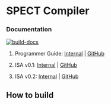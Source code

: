 # SPECT Compiler

### Documentation
[![build-docs](https://github.com/tropicsquare/ts-spect-compiler/actions/workflows/build-docs.yaml/badge.svg?branch=master)](https://github.com/tropicsquare/ts-spect-compiler/actions/workflows/build-docs.yaml)

1. Programmer Guide: 
[Internal](https://tropic-gitlab.corp.sldev.cz/internal/sw-design/ts-spect-compiler/-/jobs/artifacts/master/raw/public/spect_programmer_guide.pdf?job=pages) |
[GitHub](doc/programmer_guide/pdf/spect_programmer_guide.pdf)

2. ISA v0.1:
[Internal](https://tropic-gitlab.corp.sldev.cz/internal/sw-design/ts-spect-compiler/-/jobs/artifacts/master/raw/public/isav0.1.pdf?job=pages) |
[GitHub](doc/ISAv0.1/pdf/isav0.1.pdf)

3. ISA v0.2:
[Internal](https://tropic-gitlab.corp.sldev.cz/internal/sw-design/ts-spect-compiler/-/jobs/artifacts/master/raw/public/isav0.2.pdf?job=pages) |
[GitHub](doc/ISAv0.2/pdf/isav0.2.pdf)
## How to build
